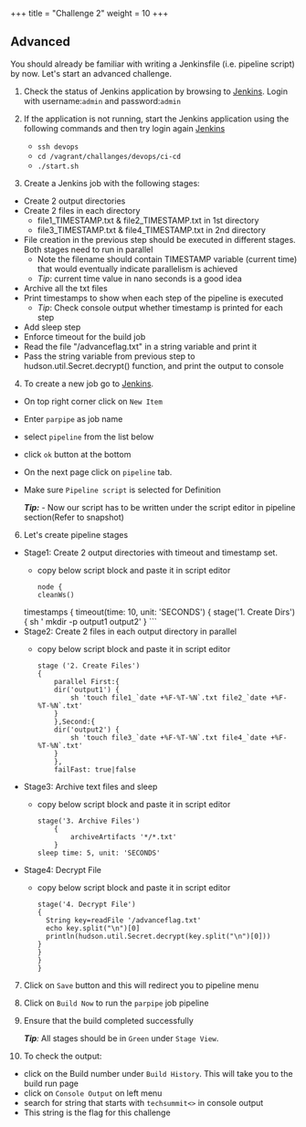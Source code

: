 +++
title = "Challenge 2"
weight = 10
+++

## Advanced
You should already be familiar with writing a Jenkinsfile (i.e. pipeline script) by now. Let's start an advanced challenge.

1. Check the status of Jenkins application by browsing to [Jenkins](http://192.168.33.10/). Login with username:`admin` and password:`admin`

2. If the application is not running, start the Jenkins application using the following commands and then try login again [Jenkins](http://192.168.33.10/)

    - `ssh devops`
    - `cd /vagrant/challanges/devops/ci-cd`
    - `./start.sh`

3. Create a Jenkins job with the following stages:

  - Create 2 output directories
  - Create 2 files in each directory
     - file1_TIMESTAMP.txt & file2_TIMESTAMP.txt in 1st directory
     - file3_TIMESTAMP.txt & file4_TIMESTAMP.txt in 2nd directory
  - File creation in the previous step should be executed in different stages. Both stages need to run in parallel
     - Note the filename should contain TIMESTAMP variable (current time) that would eventually indicate parallelism is achieved
     - _Tip_: current time value in nano seconds is a good idea
  - Archive all the txt files
  - Print timestamps to show when each step of the pipeline is executed
     - _Tip_: Check console output whether timestamp is printed for each step
  - Add sleep step
  - Enforce timeout for the build job
  - Read the file "/advanceflag.txt" in a string variable and print it
  - Pass the string variable from previous step to hudson.util.Secret.decrypt() function, and print the output to console

4. To create a new job go to [Jenkins](http://192.168.33.10/).
  - On top right corner click on `New Item`
  - Enter `parpipe` as job name
  - select `pipeline` from the list below
  - click `ok` button at the bottom
  - On the next page click on `pipeline` tab.
  - Make sure `Pipeline script` is selected for Definition

      _**Tip:**_
            - Now our script has to be written under the script editor in pipeline section(Refer to snapshot)

6. Let's create pipeline stages
  - Stage1: Create 2 output directories with timeout and timestamp set.
      - copy below script block and paste it in script editor

        ```
        node {
        cleanWs()
    timestamps
      {
      timeout(time: 10, unit: 'SECONDS')
        {
        stage('1. Create Dirs')
        {
            sh ' mkdir -p output1 output2'
        }
        ```
  - Stage2: Create 2 files in each output directory in parallel
      - copy below script block and paste it in script editor

        ```
        stage ('2. Create Files')
        {
            parallel First:{
            dir('output1') {
                sh 'touch file1_`date +%F-%T-%N`.txt file2_`date +%F-%T-%N`.txt'
            }
            },Second:{
            dir('output2') {
                sh 'touch file3_`date +%F-%T-%N`.txt file4_`date +%F-%T-%N`.txt'
            }
            },
            failFast: true|false
        ```
  - Stage3: Archive text files and sleep  
      - copy below script block and paste it in script editor

        ```
        stage('3. Archive Files')
            {
                archiveArtifacts '*/*.txt'
            }
        sleep time: 5, unit: 'SECONDS'
        ```
  - Stage4: Decrypt File  
      - copy below script block and paste it in script editor

        ```
        stage('4. Decrypt File')
        {
          String key=readFile '/advanceflag.txt'
          echo key.split("\n")[0]
          println(hudson.util.Secret.decrypt(key.split("\n")[0]))
        }
        }
        }
        }

        ```
7. Click on `Save` button and this will redirect you to pipeline menu
8. Click on `Build Now` to run the `parpipe` job pipeline
9. Ensure that the build completed successfully

    _**Tip**:_ All stages should be in `Green` under `Stage View`.
10. To check the output:
  - click on the Build number under `Build History`. This will take you to the build run page
  - click on `Console Output` on left menu
  - search for string that starts with `techsummit<>` in console output
  - This string is the flag for this challenge
